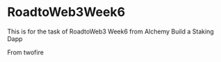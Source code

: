 # RoadtoWeb3Week6
This is for the task of RoadtoWeb3 Week6 from Alchemy
Build a Staking Dapp

From twofire
